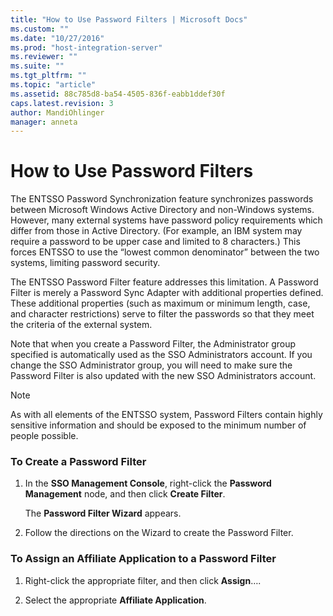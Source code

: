 ```yaml
---
title: "How to Use Password Filters | Microsoft Docs"
ms.custom: ""
ms.date: "10/27/2016"
ms.prod: "host-integration-server"
ms.reviewer: ""
ms.suite: ""
ms.tgt_pltfrm: ""
ms.topic: "article"
ms.assetid: 88c785d8-ba54-4505-836f-eabb1ddef30f
caps.latest.revision: 3
author: MandiOhlinger
manager: anneta
---
```

# How to Use Password Filters
The ENTSSO Password Synchronization feature synchronizes passwords between Microsoft Windows Active Directory and non-Windows systems. However, many external systems have password policy requirements which differ from those in Active Directory. (For example, an IBM system may require a password to be upper case and limited to 8 characters.) This forces ENTSSO to use the “lowest common denominator” between the two systems, limiting password security.  
  
 The ENTSSO Password Filter feature addresses this limitation. A Password Filter is merely a Password Sync Adapter with additional properties defined. These additional properties (such as maximum or minimum length, case, and character restrictions) serve to filter the passwords so that they meet the criteria of the external system.  
  
 Note that when you create a Password Filter, the Administrator group specified is automatically used as the SSO Administrators account. If you change the SSO Administrator group, you will need to make sure the Password Filter is also updated with the new SSO Administrators account.  
  
> [!NOTE]
>  As with all elements of the ENTSSO system, Password Filters contain highly sensitive information and should be exposed to the minimum number of people possible.  
  
### To Create a Password Filter  
  
1.  In the **SSO Management Console**, right-click the **Password Management** node, and then click **Create Filter**.  
  
     The **Password Filter Wizard** appears.  
  
2.  Follow the directions on the Wizard to create the Password Filter.  
  
### To Assign an Affiliate Application to a Password Filter  
  
1.  Right-click the appropriate filter, and then click **Assign**….  
  
2.  Select the appropriate **Affiliate Application**.